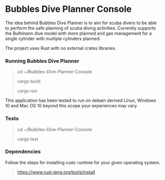 Bubbles Dive Planner Console
============================

The idea behind Bubbles Dive Planner is to aim for scuba divers to be able to perform the safe planning of scuba diving activities. Currently supports the Bulhmann dive model with more planned and gas management for a single cylinder with multiple cylinders planned.

The project uses Rust with no external crates libraries.

### Running Bubbles Dive Planner

> cd ~/Bubbles-Dive-Planner-Console
> 
> cargo build
> 
> cargo run

This application has been tested to run on debain derived Linux, Windows 10 and Mac OS 10 beyond this scope your experiences may vary.

### Tests

> cd ~/Bubbles-Dive-Planner-Console
> 
> cargo test

### Dependencies

Follow the steps for installing rustc runtime for your given operating system.

> https://www.rust-lang.org/tools/install
